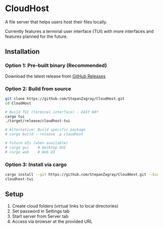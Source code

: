 # CloudHost

A file server that helps users host their files locally. 

Currently features a terminal user interface (TUI) with more interfaces and features planned for the future.

## Installation

### Option 1: Pre-built binary (Recommended)
Download the latest release from [GitHub Releases](https://github.com/StepanZagray/CloudHost/releases)

### Option 2: Build from source
```bash
git clone https://github.com/StepanZagray/CloudHost.git
cd CloudHost

# Build TUI (terminal interface) - EASY WAY
cargo tui
./target/release/cloudhost-tui

# Alternative: Build specific package
# cargo build --release -p cloudhost

# Future UIs (when available)
# cargo gui    # Desktop GUI
# cargo web    # Web UI
```

### Option 3: Install via cargo
```bash
cargo install --git https://github.com/StepanZagray/CloudHost.git --bin cloudhost-tui
cloudhost-tui
```

## Setup

1. Create cloud folders (virtual links to local directories)
2. Set password in Settings tab
3. Start server from Server tab
4. Access via browser at the provided URL


